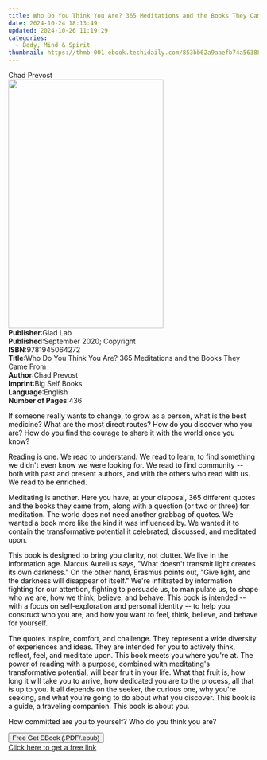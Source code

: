 ```yaml
---
title: Who Do You Think You Are? 365 Meditations and the Books They Came From | Free Book
date: 2024-10-24 18:13:49
updated: 2024-10-26 11:19:29
categories:
  - Body, Mind & Spirit
thumbnail: https://thmb-001-ebook.techidaily.com/853bb62a9aaefb74a5638869331529cd76dd3be80db2cb8120ac93a02fbcd273.jpg
---
```

<main id="book-container">
  <div class="flex flex-col">
    <div class="book-brief flex-1 py-6 px-4 sm:p-6 md:py-10 md:px-8">
      <!-- brief-->
      <div class="book-brief-main">Chad Prevost</div>
    </div>
    <div
      class="book-meta-info flex-1 grid gap-4 col-start-1 col-end-3 row-start-1 sm:mb-6 sm:grid-cols-4 lg:gap-6 lg:col-start-2 lg:row-end-6 lg:row-span-6 lg:mb-0"
    >
      <div
        class="book-meta-info-left place-content-center mt-4 p-4 text-sm leading-6 col-start-2 col-span-2 dark:text-slate-400"
      >
        <img
          class="w-full h-500 object-cover rounded-lg sm:h-255 sm:col-span-2 lg:col-span-full"
          src="https://img-001-ebook.techidaily.com/3822039bd89182625dbe6e9e94d76864ba352ed0fe76cf50f9199908fe918bc0.jpg"
          alt=""
          width="312"
          height="500"
        />
      </div>
      <div
        class="book-meta-info-right mt-2 col-start-1 row-start-2 col-span-3 self-center"
      >
        <!-- meta data  -->
        <div class="flex flex-col px-4 md:px-8">
          <div class="flex-1">
            <strong>Publisher</strong>:<span class="px-2">Glad Lab</span>
          </div>
          <div class="flex-1">
            <strong>Published</strong>:<span class="px-2"
              >September 2020; Copyright</span
            >
          </div>
          <div class="flex-1">
            <strong>ISBN</strong>:<span class="px-2">9781945064272</span>
          </div>
          <div class="flex-1">
            <strong>Title</strong>:<span class="px-2"
              >Who Do You Think You Are? 365 Meditations and the Books They Came
              From</span
            >
          </div>
          <div class="flex-1">
            <strong>Author</strong>:<span class="px-2">Chad Prevost</span>
          </div>
          <div class="flex-1">
            <strong>Imprint</strong>:<span class="px-2">Big Self Books</span>
          </div>
          <div class="flex-1">
            <strong>Language</strong>:<span class="px-2">English</span>
          </div>
          <div class="flex-1">
            <strong>Number of Pages</strong>:<span class="px-2">436</span>
          </div>
        </div>
      </div>
    </div>
    <div class="book-description flex-1 py-6 px-4 sm:p-6 md:py-10 md:px-8">
      <div class="book-description-main">
        <div accordion-content="" id="description">
          <p>
            <span style="color: rgb(0, 0, 0)"
              >If someone really wants to change, to grow as a person, what is
              the best medicine? What are the most direct routes? How do you
              discover who you are? How do you find the courage to share it with
              the world once you know?&nbsp;</span
            >
          </p>
          <p>
            <span style="color: rgb(0, 0, 0)"
              >Reading is one. We read to understand. We read to learn, to find
              something we didn't even know we were looking for. We read to find
              community -- both with past and present authors, and with the
              others who read with us. We read to be enriched.</span
            >
          </p>
          <p>
            <span style="color: rgb(0, 0, 0)"
              >Meditating is another. Here you have, at your disposal, 365
              different quotes and the books they came from, along with a
              question (or two or three) for meditation. The world does not need
              another grabbag of quotes. We wanted a book more like the kind it
              was influenced by. We wanted it to contain the transformative
              potential it celebrated, discussed, and meditated
              upon.&nbsp;</span
            >
          </p>
          <p>
            <span style="color: rgb(0, 0, 0)"
              >This book is designed to bring you clarity, not clutter. We live
              in the information age. Marcus Aurelius says, "What doesn't
              transmit light creates its own darkness." On the other hand,
              Erasmus points out, "Give light, and the darkness will disappear
              of itself." We're infiltrated by information fighting for our
              attention, fighting to persuade us, to manipulate us, to shape who
              we are, how we think, believe, and behave. This book is intended
              -- with a focus on self-exploration and personal identity -- to
              help you construct who you are, and how you want to feel, think,
              believe, and behave for yourself.&nbsp;</span
            >
          </p>
          <p>
            <span style="color: rgb(0, 0, 0)"
              >The quotes inspire, comfort, and challenge. They represent a wide
              diversity of experiences and ideas. They are intended for you to
              actively think, reflect, feel, and meditate upon. This book meets
              you where you're at. The power of reading with a purpose, combined
              with meditating's transformative potential, will bear fruit in
              your life. What that fruit is, how long it will take you to
              arrive, how dedicated you are to the process, all that is up to
              you. It all depends on the seeker, the curious one, why you're
              seeking, and what you're going to do about what you discover. This
              book is a guide, a traveling companion. This book is about
              you.&nbsp;</span
            >
          </p>
          <p>
            <span style="color: rgb(0, 0, 0)"
              >How committed are you to yourself? Who do you think you
              are?</span
            >
          </p>
        </div>
        <div class="accordion-fader"></div>
      </div>
    </div>
    <div class="book-excerpts flex-1 py-6 px-4 sm:p-6 md:py-10 md:px-8"></div>
    <div
      class="book-about-author flex-1 py-6 px-4 sm:p-6 md:py-10 md:px-8"
    ></div>
    <div class="book-free-get flex-1 py-6 px-4 sm:p-6 md:py-10 md:px-8">
      <button
        id="btn-free-get"
        class="bg-blue-500 hover:bg-blue-700 text-white font-bold py-2 px-4 rounded"
      >
        Free Get EBook (.PDF/.epub)
      </button>
      <div id="countdown-display" class="px-2 text-lg mt-2"></div>
      <a
        id="free-link"
        class="hidden bg-blue-500 hover:bg-blue-700 text-white font-bold py-2 px-4 rounded"
        href="https://www.ebooks.com/en-us/book/210101227/who-do-you-think-you-are-365-meditations-and-the-books-they-came-from/chad-prevost/"
        target="_blank"
        >Click here to get a free link</a
      >
    </div>
    <script>
      let countdownTime = 0;
      let countdownInterval = null;
      document
        .getElementById('btn-free-get')
        .addEventListener('click', startCountdown);
      function startCountdown() {
        countdownTime = new Date().getTime() + 60000 * 3;
        countdownInterval = setInterval(updateCountdown, 1000);
        document.getElementById('btn-free-get').disabled = true;
        document
          .getElementById('btn-free-get')
          .classList.add('bg-gray-500', 'cursor-not-allowed');
      }
      function updateCountdown() {
        let currentTime = new Date().getTime();
        let timeLeft = countdownTime - currentTime;
        let secondsLeft = Math.floor(timeLeft / 1000);
        document.getElementById('countdown-display').innerHTML =
          `Remaining time: ${secondsLeft} seconds.`;
        if (secondsLeft <= 0) {
          clearInterval(countdownInterval);
          document.getElementById('btn-free-get').classList.add('hidden');
          document.getElementById('free-link').classList.remove('hidden');
          document.getElementById('countdown-display').innerHTML = '';
        }
      }
    </script>
  </div>
</main>
